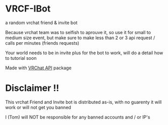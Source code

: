 # VRCF-IBot
a random vrchat friend &amp; invite bot

Because vrchat team was to selfish to aprouve it, so use it for small to medium size event, but make sure to make less than 2 or 3 api request / calls per minutes (friends requests)

Your world needs to be in invite plus for the bot to work, will do a detail how to tutorial soon


Made with [VRChat API](https://github.com/vrchatapi) package

# Disclaimer !!

This vrchat Friend and Invite bot is distributed as-is, with no guarenty it will work or will not get you banned

I (Tom) will NOT be responsible for any banned accounts and / or IP's
